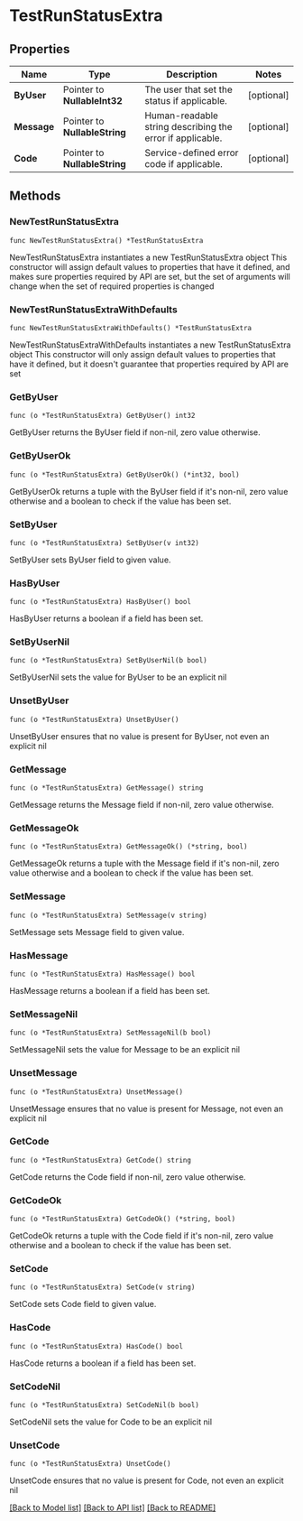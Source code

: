 # TestRunStatusExtra

## Properties

Name | Type | Description | Notes
------------ | ------------- | ------------- | -------------
**ByUser** | Pointer to **NullableInt32** | The user that set the status if applicable. | [optional] 
**Message** | Pointer to **NullableString** | Human-readable string describing the error if applicable. | [optional] 
**Code** | Pointer to **NullableString** | Service-defined error code if applicable. | [optional] 

## Methods

### NewTestRunStatusExtra

`func NewTestRunStatusExtra() *TestRunStatusExtra`

NewTestRunStatusExtra instantiates a new TestRunStatusExtra object
This constructor will assign default values to properties that have it defined,
and makes sure properties required by API are set, but the set of arguments
will change when the set of required properties is changed

### NewTestRunStatusExtraWithDefaults

`func NewTestRunStatusExtraWithDefaults() *TestRunStatusExtra`

NewTestRunStatusExtraWithDefaults instantiates a new TestRunStatusExtra object
This constructor will only assign default values to properties that have it defined,
but it doesn't guarantee that properties required by API are set

### GetByUser

`func (o *TestRunStatusExtra) GetByUser() int32`

GetByUser returns the ByUser field if non-nil, zero value otherwise.

### GetByUserOk

`func (o *TestRunStatusExtra) GetByUserOk() (*int32, bool)`

GetByUserOk returns a tuple with the ByUser field if it's non-nil, zero value otherwise
and a boolean to check if the value has been set.

### SetByUser

`func (o *TestRunStatusExtra) SetByUser(v int32)`

SetByUser sets ByUser field to given value.

### HasByUser

`func (o *TestRunStatusExtra) HasByUser() bool`

HasByUser returns a boolean if a field has been set.

### SetByUserNil

`func (o *TestRunStatusExtra) SetByUserNil(b bool)`

 SetByUserNil sets the value for ByUser to be an explicit nil

### UnsetByUser
`func (o *TestRunStatusExtra) UnsetByUser()`

UnsetByUser ensures that no value is present for ByUser, not even an explicit nil
### GetMessage

`func (o *TestRunStatusExtra) GetMessage() string`

GetMessage returns the Message field if non-nil, zero value otherwise.

### GetMessageOk

`func (o *TestRunStatusExtra) GetMessageOk() (*string, bool)`

GetMessageOk returns a tuple with the Message field if it's non-nil, zero value otherwise
and a boolean to check if the value has been set.

### SetMessage

`func (o *TestRunStatusExtra) SetMessage(v string)`

SetMessage sets Message field to given value.

### HasMessage

`func (o *TestRunStatusExtra) HasMessage() bool`

HasMessage returns a boolean if a field has been set.

### SetMessageNil

`func (o *TestRunStatusExtra) SetMessageNil(b bool)`

 SetMessageNil sets the value for Message to be an explicit nil

### UnsetMessage
`func (o *TestRunStatusExtra) UnsetMessage()`

UnsetMessage ensures that no value is present for Message, not even an explicit nil
### GetCode

`func (o *TestRunStatusExtra) GetCode() string`

GetCode returns the Code field if non-nil, zero value otherwise.

### GetCodeOk

`func (o *TestRunStatusExtra) GetCodeOk() (*string, bool)`

GetCodeOk returns a tuple with the Code field if it's non-nil, zero value otherwise
and a boolean to check if the value has been set.

### SetCode

`func (o *TestRunStatusExtra) SetCode(v string)`

SetCode sets Code field to given value.

### HasCode

`func (o *TestRunStatusExtra) HasCode() bool`

HasCode returns a boolean if a field has been set.

### SetCodeNil

`func (o *TestRunStatusExtra) SetCodeNil(b bool)`

 SetCodeNil sets the value for Code to be an explicit nil

### UnsetCode
`func (o *TestRunStatusExtra) UnsetCode()`

UnsetCode ensures that no value is present for Code, not even an explicit nil

[[Back to Model list]](../README.md#documentation-for-models) [[Back to API list]](../README.md#documentation-for-api-endpoints) [[Back to README]](../README.md)



